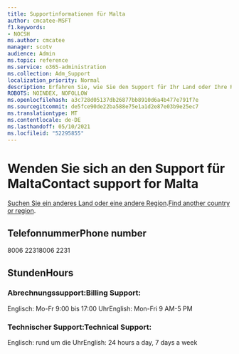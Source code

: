 ```yaml
---
title: Supportinformationen für Malta
author: cmcatee-MSFT
f1.keywords:
- NOCSH
ms.author: cmcatee
manager: scotv
audience: Admin
ms.topic: reference
ms.service: o365-administration
ms.collection: Adm_Support
localization_priority: Normal
description: Erfahren Sie, wie Sie den Support für Ihr Land oder Ihre Region kontaktieren.
ROBOTS: NOINDEX, NOFOLLOW
ms.openlocfilehash: a3c728d05137db26877bb8910d6a4b477e791f7e
ms.sourcegitcommit: de5fce90de22ba588e75e1a1d2e87e03b9e25ec7
ms.translationtype: MT
ms.contentlocale: de-DE
ms.lasthandoff: 05/10/2021
ms.locfileid: "52295855"
---
```

# <a name="contact-support-for-malta"></a><span data-ttu-id="d3e9e-103">Wenden Sie sich an den Support für Malta</span><span class="sxs-lookup"><span data-stu-id="d3e9e-103">Contact support for Malta</span></span>

<span data-ttu-id="d3e9e-104">[Suchen Sie ein anderes Land oder eine andere Region](../../business-video/get-help-support.md).</span><span class="sxs-lookup"><span data-stu-id="d3e9e-104">[Find another country or region](../../business-video/get-help-support.md).</span></span>

## <a name="phone-number"></a><span data-ttu-id="d3e9e-105">Telefonnummer</span><span class="sxs-lookup"><span data-stu-id="d3e9e-105">Phone number</span></span>
<span data-ttu-id="d3e9e-106">8006 2231</span><span class="sxs-lookup"><span data-stu-id="d3e9e-106">8006 2231</span></span>

## <a name="hours"></a><span data-ttu-id="d3e9e-107">Stunden</span><span class="sxs-lookup"><span data-stu-id="d3e9e-107">Hours</span></span>
### <a name="billing-support"></a><span data-ttu-id="d3e9e-108">Abrechnungssupport:</span><span class="sxs-lookup"><span data-stu-id="d3e9e-108">Billing Support:</span></span>

<span data-ttu-id="d3e9e-109">Englisch: Mo-Fr 9:00 bis 17:00 Uhr</span><span class="sxs-lookup"><span data-stu-id="d3e9e-109">English: Mon-Fri 9 AM-5 PM</span></span>

### <a name="technical-support"></a><span data-ttu-id="d3e9e-110">Technischer Support:</span><span class="sxs-lookup"><span data-stu-id="d3e9e-110">Technical Support:</span></span>

<span data-ttu-id="d3e9e-111">Englisch: rund um die Uhr</span><span class="sxs-lookup"><span data-stu-id="d3e9e-111">English: 24 hours a day, 7 days a week</span></span>
